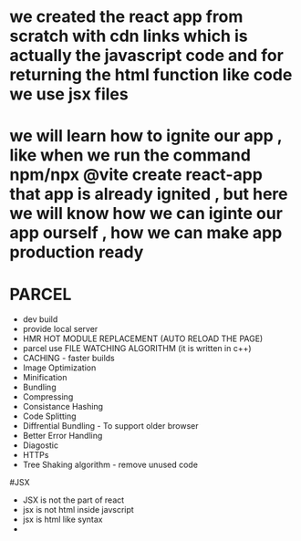 # we  created the react app from scratch with cdn links which is actually the javascript code and for returning the html function like code we use jsx files 
# we will learn how to ignite our app , like when we run the command npm/npx @vite create react-app that app is already ignited , but here we will know how we can iginte our app ourself , how we can make app production ready 

# PARCEL
 - dev build
 - provide local server 
 - HMR  HOT MODULE REPLACEMENT (AUTO RELOAD THE PAGE)
 - parcel use FILE WATCHING ALGORITHM (it is written in c++)
 - CACHING - faster builds
 - Image Optimization
 - Minification
 - Bundling
 - Compressing
 - Consistance Hashing
 - Code Splitting
 - Diffrential Bundling - To support older browser
 - Better Error Handling
 - Diagostic
 - HTTPs
 - Tree Shaking algorithm - remove unused code


#JSX
- JSX is not the part of react
- jsx is not html inside javscript
- jsx is html like syntax
- 
